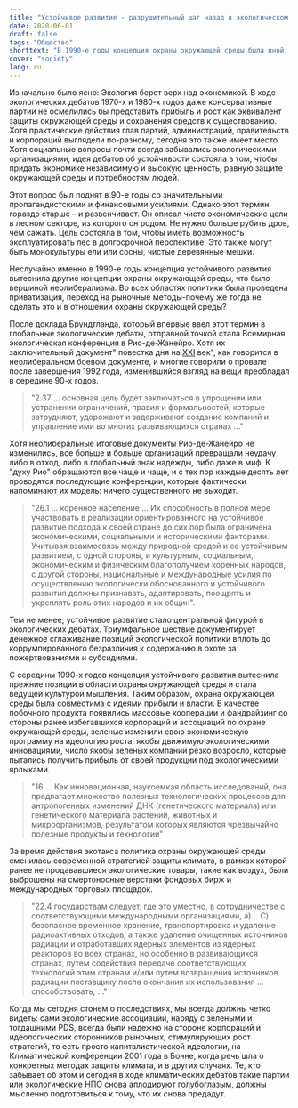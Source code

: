 ```yaml
---
title: "Устойчивое развитие - разрушительный шаг назад в экологическом мышлении"
date: 2020-06-01
draft: false
tags: "Общество"
shorttext: "В 1990-е годы концепция охраны окружающей среды была иной, чем сегодня. Олигархам удалось сделать окружающую среду коммерческой жизнью благодаря устойчивости."
cover: "society"
lang: ru
---
```


Изначально было ясно: Экология берет верх над экономикой. В ходе экологических дебатов 1970-х и 1980-х годов даже консервативные партии не осмелились бы представить прибыль и рост как эквивалент защиты окружающей среды и сохранения средств к существованию. Хотя практические действия глав партий, администраций, правительств и корпораций выглядели по-разному, сегодня это также имеет место. Хотя социальные вопросы почти всегда забывались экологическими организациями, идея дебатов об устойчивости состояла в том, чтобы придать экономике независимую и высокую ценность, равную защите окружающей среды и потребностям людей.

Этот вопрос был поднят в 90-е годы со значительными пропагандистскими и финансовыми усилиями. Однако этот термин гораздо старше – и развенчивает. Он описал чисто экономические цели в лесном секторе, из которого он родом. Не нужно больше рубить дров, чем сажать. Цель состояла в том, чтобы иметь возможность эксплуатировать лес в долгосрочной перспективе. Это также могут быть монокультуры ели или сосны, чистые деревянные мешки.

Неслучайно именно в 1990-е годы концепция устойчивого развития вытеснила другие концепции охраны окружающей среды, что было вершиной неолиберализма. Во всех областях политики была проведена приватизация, переход на рыночные методы-почему же тогда не сделать это и в отношении охраны окружающей среды?

После доклада Брундтланда, который впервые ввел этот термин в глобальные экологические дебаты, отправной точкой стала Всемирная экологическая конференция в Рио-де-Жанейро. Хотя их заключительный документ" повестка дня на [XXI](/static/downloads/agenda_21_en.pdf "Agenda 21") век", как говорится в неолиберальном боевом документе, и многие говорили о провале после завершения 1992 года, изменившийся взгляд на вещи преобладал в середине 90-х годов.

> "2.37 ... основная цель будет заключаться в упрощении или устранении ограничений, правил и формальностей, которые затрудняют, удорожают и задерживают создание компаний и управление ими во многих развивающихся странах ..."

Хотя неолиберальные итоговые документы Рио-де-Жанейро не изменились, все больше и больше организаций превращали неудачу либо в отход, либо в глобальный знак надежды, либо даже в миф. К "духу Рио" обращаются все чаще и чаще, и с тех пор каждые десять лет проводятся последующие конференции, которые фактически напоминают их модель: ничего существенного не выходит.

> "26.1 ... коренное население ... Их способность в полной мере участвовать в реализации ориентированного на устойчивое развитие подхода к своей стране до сих пор была ограничена экономическими, социальными и историческими факторами. Учитывая взаимосвязь между природной средой и ее устойчивым развитием, с одной стороны, и культурным, социальным, экономическим и физическим благополучием коренных народов, с другой стороны, национальные и международные усилия по осуществлению экологически обоснованного и устойчивого развития должны признавать, адаптировать, поощрять и укреплять роль этих народов и их общин".

Тем не менее, устойчивое развитие стало центральной фигурой в экологических дебатах. Триумфальное шествие документирует денежное сглаживание позиций экологической политики вплоть до коррумпированного безразличия к содержанию в охоте за пожертвованиями и субсидиями.

С середины 1990-х годов концепция устойчивого развития вытеснила прежние позиции в области охраны окружающей среды и стала ведущей культурой мышления. Таким образом, охрана окружающей среды была совместима с идеями прибыли и власти. В качестве побочного продукта появились массовые кооперации и фандрайзинг со стороны ранее избегавшихся корпораций и ассоциаций по охране окружающей среды, зеленые изменили свою экономическую программу на идеологию роста, якобы движимую экологическими инновациями, число якобы зеленых компаний резко возросло, которые пытались получить прибыль от своей продукции под экологическими ярлыками.

> "16 ... Как инновационная, наукоемкая область исследований, она предлагает множество полезных технологических процессов для антропогенных изменений ДНК (генетического материала) или генетического материала растений, животных и микроорганизмов, результатом которых являются чрезвычайно полезные продукты и технологии"

За время действия экотакса политика охраны окружающей среды сменилась современной стратегией защиты климата, в рамках которой ранее не продававшиеся экологические товары, такие как воздух, были выброшены на смертоносные верстаки фондовых бирж и международных торговых площадок.

> "22.4 государствам следует, где это уместно, в сотрудничестве с соответствующими международными организациями, а)... С) безопасное временное хранение, транспортировка и удаление радиоактивных отходов, а также удаление очищенных источников радиации и отработавших ядерных элементов из ядерных реакторов во всех странах, но особенно в развивающихся странах, путем содействия передаче соответствующих технологий этим странам и/или путем возвращения источников радиации поставщику после окончания их использования ... способствовать; ..."

Когда мы сегодня стонем о последствиях, мы всегда должны четко видеть: сами экологические ассоциации, наряду с зелеными и тогдашними PDS, всегда были надежно на стороне корпораций и идеологических сторонников рыночных, стимулирующих рост стратегий, то есть просто капиталистической идеологии, на Климатической конференции 2001 года в Бонне, когда речь шла о конкретных методах защиты климата, и в других случаях. Те, кто забывает об этом и сегодня в ходе климатических дебатов такие партии или экологические НПО снова аплодируют голубоглазым, должны мысленно подготовиться к тому, что их снова предадут.
